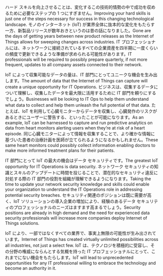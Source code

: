 <!--Video script: It began with Personal Digital Assistants, then smartphones and now everything from smart watches to smart thermostats are connecting people with more information than ever before. Once limited to just PCs, the Internet now allows anything that has valuable information to go online. How does this trend have the potential to impact all aspects of IT professional’s role? More importantly, how can IT professionals prepare for the Internet of Things?-->

<span data-ttu-id="ec3dd-101">ハード スキルを向上させることは、変化するこの技術的情勢の中で成功を収めるために必要なステップの 1 つにすぎません。</span><span class="sxs-lookup"><span data-stu-id="ec3dd-101">Improving your hard skills is just one of the steps necessary for success in this changing technological landscape.</span></span> <span data-ttu-id="ec3dd-102">モノのインターネット (IoT) が業界全体に抜本的な変化をもたらす一方、新製品リリースが数年おきというのは昔の話になりました。</span><span class="sxs-lookup"><span data-stu-id="ec3dd-102">Gone are the days of getting years between new product releases as the Internet of Things allows for sweeping changes across industries.</span></span> <span data-ttu-id="ec3dd-103">IT プロフェッショナルには、ネットワークに接続されているすべての企業資産を四半期に一度くらいの頻度で更新できるような準備が求められる可能性があります。</span><span class="sxs-lookup"><span data-stu-id="ec3dd-103">IT professionals will be required to possibly prepare quarterly, if not more frequent, updates to all company assets connected to their network.</span></span>

<span data-ttu-id="ec3dd-104">IoT によって収集可能なデータの量は、IT 部門にとってユニークな機会を生み出します。</span><span class="sxs-lookup"><span data-stu-id="ec3dd-104">The amount of data that the Internet of Things can capture will create a unique opportunity for IT Operations.</span></span> <span data-ttu-id="ec3dd-105">ビジネスは、収集するデータについて理解し、収集したデータを最大限に活用するために IT 部門を頼りにするでしょう。</span><span class="sxs-lookup"><span data-stu-id="ec3dd-105">Businesses will be looking to IT Ops to help them understand what data to collect and help them unleash the full potential of that data.</span></span> <span data-ttu-id="ec3dd-106">たとえば、IoT を利用して心臓モニターからデータを収集し、心臓発作のリスクがあるときにユーザーに警告する、といったことが可能になります。</span><span class="sxs-lookup"><span data-stu-id="ec3dd-106">As an example, IoT can be harnessed to capture and run predictive analytics on data from heart monitors alerting users when they’re at risk of a heart episode.</span></span> <span data-ttu-id="ec3dd-107">同じ心臓モニターによって情報を収集することで、より確かな情報に基づいた患者の治療計画を医師が立てられるようになるかもしれません。</span><span class="sxs-lookup"><span data-stu-id="ec3dd-107">These same heart monitors could possibly collect information enabling doctors to make more informed treatment plans for their patients.</span></span>

<span data-ttu-id="ec3dd-108">IT 部門にとって IoT の最大の機会はデータ セキュリティです。</span><span class="sxs-lookup"><span data-stu-id="ec3dd-108">The greatest IoT opportunity for IT Operations is data security.</span></span> <span data-ttu-id="ec3dd-109">ネットワーク セキュリティの知識とスキルのアップデートに時間を投じることで、潜在的なセキュリティ違反に対処する際の IT 部門の役割を組織が理解できるようになります。</span><span class="sxs-lookup"><span data-stu-id="ec3dd-109">Taking the time to update your network security knowledge and skills could enable your organization to understand the IT Operations role in addressing potential security breaches.</span></span> <span data-ttu-id="ec3dd-110">セキュリティ関連のポジションは既に需要が高く、IoT ソリューションの導入企業の増加により、経験のあるデータ セキュリティのプロフェッショナルのニーズはますます高まるでしょう。</span><span class="sxs-lookup"><span data-stu-id="ec3dd-110">Security positions are already in high demand and the need for experienced data security professionals will increase more companies deploy Internet of Things solutions.</span></span>

<span data-ttu-id="ec3dd-111">IoT により、一部ではなくすべての業界で、事実上無限の可能性が生み出されています。</span><span class="sxs-lookup"><span data-stu-id="ec3dd-111">Internet of Things has created virtually unlimited possibilities across all industries, not just a select few.</span></span> <span data-ttu-id="ec3dd-112">IoT は、テクノロジを積極的に受容し、その分野の権威にならんとする気概を持った IT プロフェッショナルにとって、これまでにない機会をもたらします。</span><span class="sxs-lookup"><span data-stu-id="ec3dd-112">IoT will lead to unprecedented opportunities for any IT professional willing to embrace the technology and become an authority in it.</span></span>

<!--Reference links: 

-   Introduction to Azure IoT:
    <https://mva.microsoft.com/en-US/training-courses/introduction-to-azure-iot-17611?l=uxXUIs4rD_606218965>

-   Azure Internet of Things:
    <https://www.microsoft.com/en-ca/internet-of-things/>-->